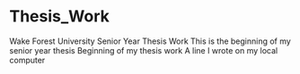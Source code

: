 # Thesis_Work
Wake Forest University Senior Year Thesis Work
This is the beginning of my senior year thesis
Beginning of my thesis work
A line I wrote on my local computer
